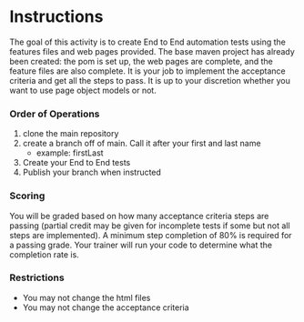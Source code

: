 # Instructions
The goal of this activity is to create End to End automation tests using the features files and web pages provided. The base maven project has already been created: the pom is set up, the web pages are complete, and the feature files are also complete. It is your job to implement the acceptance criteria and get all the steps to pass. It is up to your discretion whether you want to use page object models or not.

### Order of Operations
1. clone the main repository
2. create a branch off of main. Call it after your first and last name
    - example: firstLast
3. Create your End to End tests
4. Publish your branch when instructed

### Scoring
You will be graded based on how many acceptance criteria steps are passing (partial credit may be given for incomplete tests if some but not all steps are implemented). A minimum step completion of 80% is required for a passing grade. Your trainer will run your code to determine what the completion rate is.

### Restrictions
- You may not change the html files
- You may not change the acceptance criteria